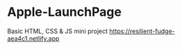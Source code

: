 # Apple-LaunchPage
Basic HTML, CSS &amp; JS mini project
https://resilient-fudge-aea4c1.netlify.app
